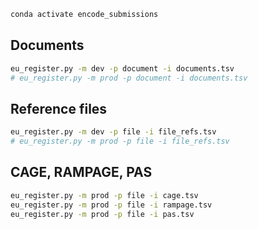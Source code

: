 ```bash
conda activate encode_submissions
```

## Documents
```bash
eu_register.py -m dev -p document -i documents.tsv
# eu_register.py -m prod -p document -i documents.tsv
```

## Reference files
```bash
eu_register.py -m dev -p file -i file_refs.tsv
# eu_register.py -m prod -p file -i file_refs.tsv
```

## CAGE, RAMPAGE, PAS
```bash
eu_register.py -m prod -p file -i cage.tsv
eu_register.py -m prod -p file -i rampage.tsv
eu_register.py -m prod -p file -i pas.tsv
```
